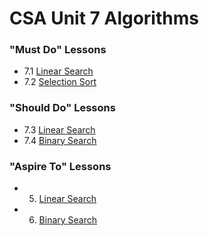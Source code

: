 # CSA Unit 7 Algorithms

### "Must Do" Lessons
- 7.1 [Linear Search](linear-search.md)
- 7.2 [Selection Sort](selection-sort.md)


### "Should Do" Lessons
- 7.3 [Linear Search]()
- 7.4 [Binary Search]()


### "Aspire To" Lessons
- 5. [Linear Search]()
- 6. [Binary Search]()

